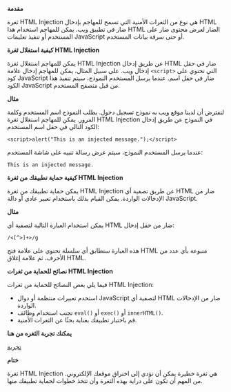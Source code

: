 **مقدمة**

ثغرة HTML Injection هي نوع من الثغرات الأمنية التي تسمح للمهاجم بإدخال HTML ضار في تطبيق ويب. يمكن للمهاجم استخدام هذا HTML الضار لعرض محتوى ضار على المستخدم أو تنفيذ تعليمات JavaScript أو حتى سرقة بيانات المستخدم.

**كيفية استغلال ثغرة HTML Injection**

يمكن للمهاجم استغلال ثغرة HTML Injection عن طريق إدخال HTML ضار في حقل إدخال ويب. على سبيل المثال، يمكن للمهاجم إدخال علامة `<script>` التي تحتوي على كود JavaScript ضار في حقل اسم. عندما يرسل المستخدم النموذج، سيتم تنفيذ هذا الكود JavaScript من قبل متصفح المستخدم.

**مثال**

لنفترض أن لدينا موقع ويب به نموذج تسجيل دخول. يطلب النموذج اسم المستخدم وكلمة المرور. يمكن للمهاجم استغلال ثغرة HTML Injection في النموذج عن طريق إدخال الكود التالي في حقل اسم المستخدم:

```
<script>alert("This is an injected message.");</script>
```

عندما يرسل المستخدم النموذج، سيتم عرض رسالة تنبيه على شاشة المستخدم:

```
This is an injected message.
```

**كيفية حماية تطبيقك من ثغرة HTML Injection**

يمكن حماية تطبيقك من ثغرة HTML Injection عن طريق تصفية أي HTML ضار من الإدخالات الواردة. يمكن القيام بذلك باستخدام تعبير عادي أو دالة JavaScript.

**مثال**

يمكن استخدام العبارة التالية لتصفية أي HTML ضار من حقل إدخال:

```
/<[^>]+>/g
```

هذه العبارة ستطابق أي سلسلة تحتوي على علامة فتح HTML متبوعة بأي عدد من الأحرف، ثم علامة إغلاق HTML.

**نصائح للحماية من ثغرات HTML Injection**

فيما يلي بعض النصائح للحماية من ثغرات HTML Injection:

* استخدم تعبيرات منتظمة أو دوال JavaScript لتصفية أي HTML ضار من الإدخالات الواردة.
* تجنب استخدام وظائف `eval()` أو `exec()` أو `innerHTML()`.
* قم باختبار تطبيقك بعناية بحثًا عن الثغرات الأمنية.
  
**يمكنك تجربة الثغره من هنا**

[تجربة](https://cyber-218.github.io/html-injection/) 

**ختام**

ثغرة HTML Injection هي ثغرة خطيرة يمكن أن تؤدي إلى اختراق موقعك الإلكتروني. من المهم أن تكون على دراية بهذه الثغرة وأن تتخذ خطوات لحماية تطبيقك منها.
